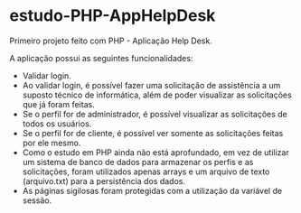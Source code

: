 # estudo-PHP-AppHelpDesk
Primeiro projeto feito com PHP - Aplicação Help Desk.

A aplicação possui as seguintes funcionalidades:
- Validar login.
- Ao validar login, é possível fazer uma solicitação de assistência a um suposto técnico de informática, além de poder visualizar as solicitações que já foram feitas.
- Se o perfil for de administrador, é possível visualizar as solicitações de todos os usuários.
- Se o perfil for de cliente, é possível ver somente as solicitações feitas por ele mesmo.
- Como o estudo em PHP ainda não está aprofundado, em vez de utilizar um sistema de banco de dados para armazenar os perfis e as solicitações, foram utilizados apenas arrays e um arquivo de texto (arquivo.txt) para a persistência dos dados.
- As páginas sigilosas foram protegidas com a utilização da variável de sessão.
